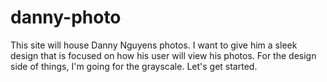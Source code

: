 danny-photo
===========

This site will house Danny Nguyens photos. I want to give him a sleek design that is focused on how his user will view his photos. For the design side of things, I'm going for the grayscale. Let's get started.
